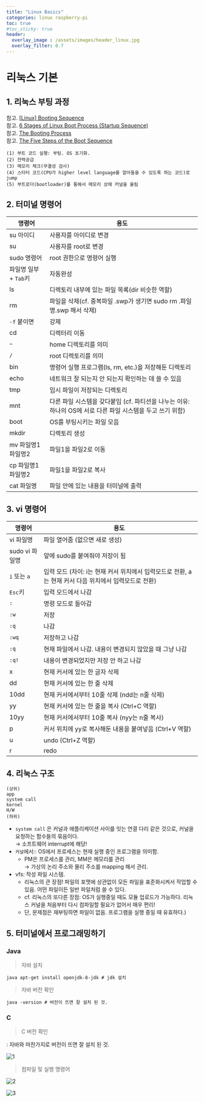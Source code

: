 ```yaml
---
title: "Linux Basics"
categories: linux raspberry-pi
toc: true
#toc_sticky: true
header:
  overlay_image : /assets/images/header_linux.jpg
  overlay_filter: 0.7
---
```


# 리눅스 기본

## 1. 리눅스 부팅 과정

참고. [[Linux] Booting Sequence](https://talkingaboutme.tistory.com/entry/Linux-Booting-Sequence)<br>
참고. [6 Stages of Linux Boot Process (Startup Sequence)](https://www.thegeekstuff.com/2011/02/linux-boot-process/)<br>
참고. [The Booting Process](https://www.vskills.in/certification/tutorial/it-support/the-booting-process/)<br>
참고. [The Five Steps of the Boot Sequence](https://www.techwalla.com/articles/the-five-steps-of-the-boot-sequence)<br>

```
(1) 부트 코드 실행: 부팅. OS 초기화.
(2) 전력공급
(3) 메모리 체크(무결성 검사)
(4) 스타터 코드(CPU가 higher level language를 알아들을 수 있도록 하는 코드)로 jump
(5) 부트로더(bootloader)를 통해서 메모리 상에 커널을 올림
```

## 2. 터미널 명령어

명령어|용도
-----|-----
su 아이디|사용자를 아이디로 변경
su|사용자를 root로 변경
sudo 명령어|root 권한으로 명령어 실행
파일명 일부 + `Tab`키|자동완성
ls|디렉토리 내부에 있는 파일 목록(dir 비슷한 역할)
rm|파일을 삭제(cf. 중복파일 .swp가 생기면 sudo rm .파일명.swp 해서 삭제)
`-f` 붙이면|강제
cd|디렉터리 이동
`~`|home 디렉토리를 의미
`/`|root 디렉토리를 의미
bin|명령어 실행 프로그램(ls, rm, etc.)을 저장해둔 디렉토리
echo|네트워크 잘 되는지 안 되는지 확인하는 데 쓸 수 있음
tmp|임시 파일이 저장되는 디렉토리
mnt|다른 파일 시스템을 갖다붙임 (cf. 파티션을 나누는 이유: 하나의 OS에 서로 다른 파일 시스템을 두고 쓰기 위함)
boot|OS를 부팅시키는 파일 모음
mkdir|디렉토리 생성
mv 파일명1 파일명2|파일1을 파일2로 이동
cp 파일명1 파일명2|파일1을 파일2로 복사
cat 파일명|파일 안에 있는 내용을 터미널에 출력

## 3. vi 명령어

명령어|용도
-----|-----
vi 파일명|파일 열어줌 (없으면 새로 생성)
sudo vi 파일명|앞에 sudo를 붙여줘야 저장이 됨
`i` 또는 `a`|입력 모드 (차이: i는 현재 커서 위치에서 입력모드로 전환, a는 현재 커서 다음 위치에서 입력모드로 전환)
`Esc`키|입력 모드에서 나감
`:`|명령 모드로 돌아감
`:w`|저장
`:q`|나감
`:wq`|저장하고 나감
`:q`|현재 파일에서 나감. 내용이 변경되지 않았을 때 그냥 나감
`:q!`|내용이 변경되었지만 저장 안 하고 나감
x|현재 커서에 있는 한 글자 삭제
dd|현재 커서에 있는 한 줄 삭제
10dd|현재 커서에서부터 10줄 삭제 (ndd는 n줄 삭제)
yy|현재 커서에 있는 한 줄을 복사 (Ctrl+C 역할)
10yy|현재 커서에서부터 10줄 복사 (nyy는 n줄 복사)
p|커서 위치에 yy로 복사해둔 내용을 붙여넣음 (Ctrl+V 역할)
u|undo (Ctrl+Z 역할)
r|redo

## 4. 리눅스 구조

```
(상위)
app
system call
kernel
H/W
(하위)
```

- `system call` 은 커널과 애플리케이션 사이를 잇는 연결 다리 같은 것으로, 커널을 요청하는
함수들의 묶음이다.<br>
  → 소프트웨어 interrupt에 해당!
- `커널`에서:: OS에서 프로세스는 현재 실행 중인 프로그램을 의미함.
  - PM은 프로세스를 관리, MM은 메모리를 관리<br>
    → 가상의 논리 주소와 물리 주소를 mapping 해서 관리.
- vfs: 작성 파일 시스템.
  - 리눅스의 큰 장점! 파일의 포맷에 상관없이 모든 파일을
표준화시켜서 작업할 수 있음. 어떤 파일이든 일반 파일처럼 쓸 수 있다.
  - cf. 리눅스의 또다른 장점: OS가 실행중일 때도 모듈 업로드가 가능하다. 리눅스 커널을 처음부터 다시 컴파일할
필요가 없어서 매우 편리!
  - 단, 문제점은 재부팅하면 파일이 없음. 프로그램을 실행 중일 때 유효하다.)
  
## 5. 터미널에서 프로그래밍하기

### Java

> 자바 설치

```
java apt-get install openjdk-8-jdk # jdk 설치
```

> 자바 버전 확인

```
java -version # 버전이 뜨면 잘 설치 된 것.
```

### C

> C 버전 확인

: 자바와 마찬가지로 버전이 뜨면 잘 설치 된 것.

![1](https://user-images.githubusercontent.com/40985307/93011701-7353d580-f5d3-11ea-9dcf-63b3784de0ba.png)

> 컴파일 및 실행 명령어

![2](https://user-images.githubusercontent.com/40985307/93011702-75b62f80-f5d3-11ea-904e-ef6b45143531.png)

![3](https://user-images.githubusercontent.com/40985307/93011704-76e75c80-f5d3-11ea-8b53-0bed94e36072.png)
